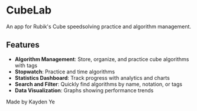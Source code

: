 # CubeLab

An app for Rubik's Cube speedsolving practice and algorithm management.

## Features

-   **Algorithm Management**: Store, organize, and practice cube algorithms with tags
-   **Stopwatch**: Practice and time algorithms
-   **Statistics Dashboard**: Track progress with analytics and charts
-   **Search and Filter**: Quickly find algorithms by name, notation, or tags
-   **Data Visualization**: Graphs showing performance trends

Made by Kayden Ye
